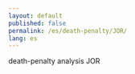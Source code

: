 ```yaml
---
layout: default
published: false
permalink: /es/death-penalty/JOR/
lang: es
---
```


death-penalty analysis JOR
